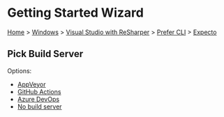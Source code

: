 <!--
GENERATED FILE - DO NOT EDIT
This file was generated by [MarkdownSnippets](https://github.com/SimonCropp/MarkdownSnippets).
Source File: /docs/mdsource/wiz/Windows_VisualStudioWithReSharper_Cli_Expecto.source.md
To change this file edit the source file and then run MarkdownSnippets.
-->

# Getting Started Wizard

[Home](/docs/wiz/readme.md) > [Windows](Windows.md) > [Visual Studio with ReSharper](Windows_VisualStudioWithReSharper.md) > [Prefer CLI](Windows_VisualStudioWithReSharper_Cli.md) > [Expecto](Windows_VisualStudioWithReSharper_Cli_Expecto.md)

## Pick Build Server

Options:
 * [AppVeyor](Windows_VisualStudioWithReSharper_Cli_Expecto_AppVeyor.md)
 * [GitHub Actions](Windows_VisualStudioWithReSharper_Cli_Expecto_GitHubActions.md)
 * [Azure DevOps](Windows_VisualStudioWithReSharper_Cli_Expecto_AzureDevOps.md)
 * [No build server](Windows_VisualStudioWithReSharper_Cli_Expecto_None.md)
